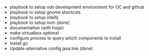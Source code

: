 
* playbook to setup ods development environment for OC and github
* playbook to setup gnome shortcuts
* playbook to setup intellij
* playbook to setup nvm (done)
* documentation (with hugo)
* make virtualbox optional
* configure process to query which components to install
* Install go
* Update-alternative config java link (done)

